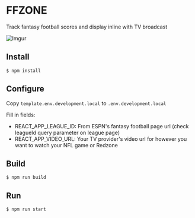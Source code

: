 # FFZONE

Track fantasy football scores and display inline with TV broadcast

![Imgur](https://i.imgur.com/SPAXRqa.jpg)

## Install

`$ npm install`

## Configure

Copy `template.env.development.local` to `.env.development.local`

Fill in fields:
- REACT_APP_LEAGUE_ID: From ESPN's fantasy football page url (check leagueId query parameter on league page)
- REACT_APP_VIDEO_URL: Your TV provider's video url for however you want to watch your NFL game or Redzone

## Build

`$ npm run build`

## Run

`$ npm run start`